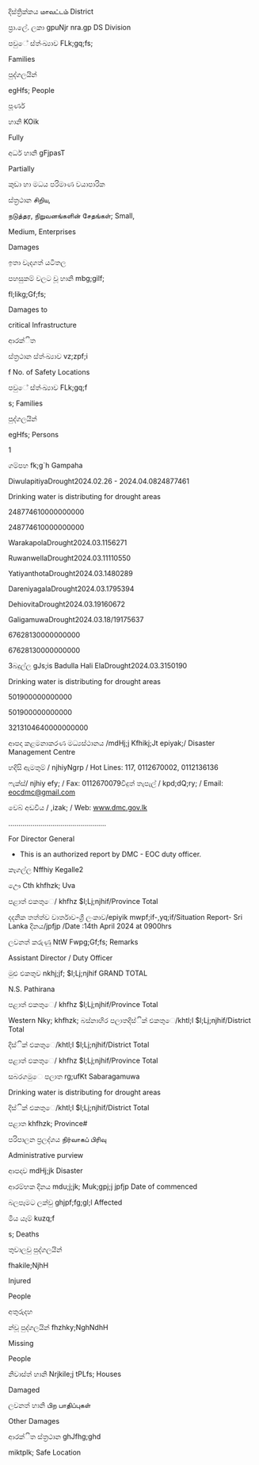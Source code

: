 දිස්ත්‍රික්කය மாவட்டம் District

ප්‍රා.ලේ. ලකා gpuNjr nra.gp DS Division

පවුේ ස්ත්‍ංඛ්‍යාව FLk;gq;fs;

Families

පුද්ගලයින්

egHfs; People

පූර්ණ

හානි KOik

Fully

අර්ධ හානි gFjpasT

Partially

කුඩා හා මධය පරිමාණ වයාපාරික

ස්ත්‍රථාන சிறிய,

நடுத்தர, நிறுவனங்களின் சேதங்கள்; Small,

Medium, Enterprises

Damages

ඉතා වැදගත් යටිතල

පහසුකම් වලට වූ හානි mbg;gilf;

fl;likg;Gf;fs;

Damages to

critical Infrastructure

ආරක්ිත

ස්ත්‍රථාන ස්ත්‍ංඛ්‍යාව vz;zpf;i

f No. of Safety Locations

පවුේ ස්ත්‍ංඛ්‍යාව FLk;gq;f

s; Families

පුද්ගලයින්

egHfs; Persons

1

ගම්පහ fk;g`h Gampaha

DiwulapitiyaDrought2024.02.26 - 2024.04.0824877461

Drinking water is distributing for drought areas

248774610000000000

248774610000000000

WarakapolaDrought2024.03.1156271

RuwanwellaDrought2024.03.11110550

YatiyanthotaDrought2024.03.1480289

DareniyagalaDrought2024.03.1795394

DehiovitaDrought2024.03.19160672

GaligamuwaDrought2024.03.18/19175637

67628130000000000

67628130000000000

3බදුල්ල gJs;is Badulla Hali ElaDrought2024.03.3150190

Drinking water is distributing for drought areas

501900000000000

501900000000000

3213104640000000000

ආපදා කළමනාකරණ මධ්‍යස්ථානය /mdHj;j Kfhikj;Jt epiyak;/ Disaster Management Centre

හදිසි ඇමතුම් / njhiyNgrp / Hot Lines: 117, 0112670002, 0112136136

ෆැක්ස්/ njhiy efy; / Fax: 0112670079විදුත් තැපැල් / kpd;dQ;ry; / Email: eocdmc@gmail.com

වෙබ් අඩවිය / ,izak; / Web: www.dmc.gov.lk

…..............................................

For Director General

* This is an authorized report by DMC - EOC duty officer.

කෑගල්ල Nffhiy Kegalle2

ඌෙ Cth khfhzk; Uva

පළාත් ඵකතුෙ/ khfhz $l;Lj;njhif/Province Total

දදනික තත්ත්ව වාර්තාව-ශ්‍රී ලංකාව/epiyik mwpf;if-,yq;if/Situation Report- Sri Lanka දිනය/jpfjp /Date :14th April 2024 at 0900hrs

ලවනත් කරුණු NtW Fwpg;Gf;fs; Remarks

Assistant Director / Duty Officer

මුළු එකතුව nkhj;jf; $l;Lj;njhif GRAND TOTAL

N.S. Pathirana

පළාත් ඵකතුෙ/ khfhz $l;Lj;njhif/Province Total

Western Nky; khfhzk; බස්නාහිර පලාතදිස්ික් එකතුෙ/khtl;l $l;Lj;njhif/District Total

දිස්ික් එකතුෙ/khtl;l $l;Lj;njhif/District Total

පළාත් ඵකතුෙ/ khfhz $l;Lj;njhif/Province Total

සබරගමුෙ පලාත rg;ufKt Sabaragamuwa

Drinking water is distributing for drought areas

දිස්ික් එකතුෙ/khtl;l $l;Lj;njhif/District Total

පළාත khfhzk; Province#

පරිපාලන ප්‍රලද්ශය நிர்வாகப் பிரிவு

Administrative purview

ආපදාව mdHj;jk Disaster

ආරම්භක දිනය mdu;j;jk; Muk;gpj;j jpfjp Date of commenced

බලපෑමට ලක්වු ghjpf;fg;gl;l Affected

මිය යෑම් kuzq;f

s; Deaths

තුවාලවු පුද්ගලයින්

fhakile;NjhH

Injured

People

අතුරුදහ

න්වූ පුද්ගලයින් fhzhky;NghNdhH

Missing

People

නිවාස්ත්‍ හානි Nrjkile;j tPLfs; Houses

Damaged

ලවනත් හානි பிற பாதிப்புகள்

Other Damages

ආරක්ිත ස්ත්‍රථාන ghJfhg;ghd

miktplk; Safe Location